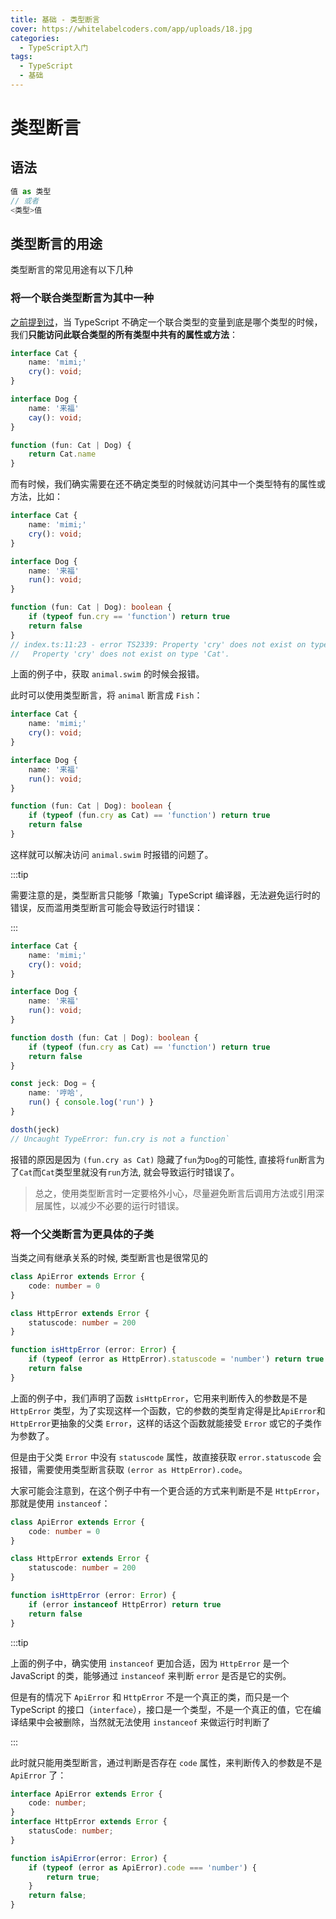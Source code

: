 ```yaml
---
title: 基础 - 类型断言
cover: https://whitelabelcoders.com/app/uploads/18.jpg
categories:
  - TypeScript入门
tags:
  - TypeScript
  - 基础
---
```


# 类型断言

## 语法

```ts
值 as 类型 
// 或者
<类型>值
```

## 类型断言的用途

类型断言的常见用途有以下几种

### 将一个联合类型断言为其中一种

[之前提到过](/post/typescript%2F基础%2F联合类型#访问联合类型的属性或方法)，当 TypeScript 不确定一个联合类型的变量到底是哪个类型的时候，我们**只能访问此联合类型的所有类型中共有的属性或方法**：

```ts
interface Cat {
    name: 'mimi;'
    cry(): void;
}

interface Dog {
    name: '来福'
    cay(): void;
}

function (fun: Cat | Dog) {
    return Cat.name
}
```

而有时候，我们确实需要在还不确定类型的时候就访问其中一个类型特有的属性或方法，比如：

```ts
interface Cat {
    name: 'mimi;'
    cry(): void;
}

interface Dog {
    name: '来福'
    run(): void;
}

function (fun: Cat | Dog): boolean {
    if (typeof fun.cry == 'function') return true
    return false
}
// index.ts:11:23 - error TS2339: Property 'cry' does not exist on type 'Cat | Dog'.
//   Property 'cry' does not exist on type 'Cat'.
```

上面的例子中，获取 `animal.swim` 的时候会报错。

此时可以使用类型断言，将 `animal` 断言成 `Fish`：

```ts
interface Cat {
    name: 'mimi;'
    cry(): void;
}

interface Dog {
    name: '来福'
    run(): void;
}

function (fun: Cat | Dog): boolean {
    if (typeof (fun.cry as Cat) == 'function') return true
    return false
}
```

这样就可以解决访问 `animal.swim` 时报错的问题了。

:::tip

需要注意的是，类型断言只能够「欺骗」TypeScript 编译器，无法避免运行时的错误，反而滥用类型断言可能会导致运行时错误：

:::

```ts
interface Cat {
    name: 'mimi;'
    cry(): void;
}

interface Dog {
    name: '来福'
    run(): void;
}

function dosth (fun: Cat | Dog): boolean {
    if (typeof (fun.cry as Cat) == 'function') return true
    return false
}

const jeck: Dog = {
    name: '哼哈',
    run() { console.log('run') }
}

dosth(jeck)
// Uncaught TypeError: fun.cry is not a function`
```

报错的原因是因为 `(fun.cry as Cat)` 隐藏了`fun`为`Dog`的可能性, 直接将`fun`断言为了`Cat`而`Cat`类型里就没有`run`方法, 就会导致运行时错误了。

>总之，使用类型断言时一定要格外小心，尽量避免断言后调用方法或引用深层属性，以减少不必要的运行时错误。

### 将一个父类断言为更具体的子类

当类之间有继承关系的时候, 类型断言也是很常见的

```ts
class ApiError extends Error {
    code: number = 0
}

class HttpError extends Error {
    statuscode: number = 200
}

function isHttpError (error: Error) {
    if (typeof (error as HttpError).statuscode = 'number') return true
    return false
}
```

上面的例子中，我们声明了函数 `isHttpError`，它用来判断传入的参数是不是 `HttpError` 类型，为了实现这样一个函数，它的参数的类型肯定得是比`ApiError`和`HttpError`更抽象的父类 `Error`，这样的话这个函数就能接受 `Error` 或它的子类作为参数了。

但是由于父类 `Error` 中没有 `statuscode` 属性，故直接获取 `error.statuscode` 会报错，需要使用类型断言获取 `(error as HttpError).code`。

大家可能会注意到，在这个例子中有一个更合适的方式来判断是不是 `HttpError`，那就是使用 `instanceof`：

```ts
class ApiError extends Error {
    code: number = 0
}

class HttpError extends Error {
    statuscode: number = 200
}

function isHttpError (error: Error) {
    if (error instanceof HttpError) return true
    return false
}
```

:::tip

上面的例子中，确实使用 `instanceof` 更加合适，因为 `HttpError` 是一个 JavaScript 的类，能够通过 `instanceof` 来判断 `error` 是否是它的实例。

但是有的情况下 `ApiError` 和 `HttpError` 不是一个真正的类，而只是一个 TypeScript 的接口（`interface`），接口是一个类型，不是一个真正的值，它在编译结果中会被删除，当然就无法使用 `instanceof` 来做运行时判断了

:::

此时就只能用类型断言，通过判断是否存在 `code` 属性，来判断传入的参数是不是 `ApiError` 了：

```ts
interface ApiError extends Error {
    code: number;
}
interface HttpError extends Error {
    statusCode: number;
}

function isApiError(error: Error) {
    if (typeof (error as ApiError).code === 'number') {
        return true;
    }
    return false;
}
```